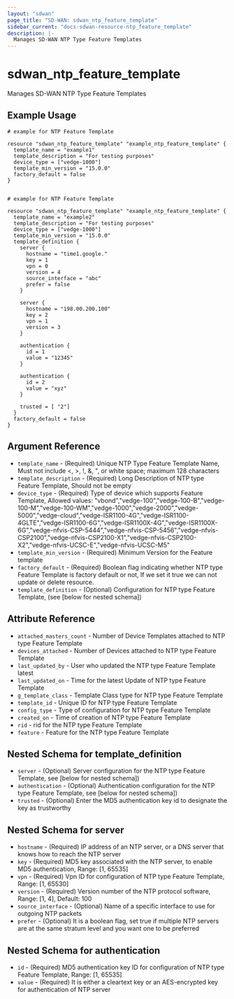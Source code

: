 ```yaml
---
layout: "sdwan"
page_title: "SD-WAN: sdwan_ntp_feature_template"
sidebar_current: "docs-sdwan-resource-ntp_feature_template"
description: |-
  Manages SD-WAN NTP Type Feature Templates
---
```


# sdwan_ntp_feature_template #
Manages SD-WAN NTP Type Feature Templates

## Example Usage ##

```hcl
# example for NTP Feature Template

resource "sdwan_ntp_feature_template" "example_ntp_feature_template" {  
  template_name = "example1"
  template_description = "For testing purposes"
  device_type = ["vedge-1000"]
  template_min_version = "15.0.0"  
  factory_default = false
}


# example for NTP Feature Template

resource "sdwan_ntp_feature_template" "example_ntp_feature_template" {
  template_name = "example2"
  template_description = "For testing purposes"
  device_type = ["vedge-1000"]
  template_min_version = "15.0.0"
  template_definition {
    server {
      hostname = "time1.google."  
      key = 1    
      vpn = 0
      version = 4
      source_interface = "abc"
      prefer = false
    }
    
    server {
      hostname = "198.00.200.100"     
      key = 2
      vpn = 1
      version = 3 
    }

    authentication {
      id = 1
      value = "12345"
    }

    authentication {
      id = 2
      value = "xyz"
    }

    trusted = [ "2"]
  }
  factory_default = false
}
```


## Argument Reference ##

* `template_name` - (Required) Unique NTP Type Feature Template Name, Must not include <, >, !, &, ", or white space; maximum 128 characters
* `template_description` - (Required) Long Description of NTP type Feature Template, Should not be empty
* `device_type` - (Required) Type of device which supports  Feature Template, Allowed values: "vbond","vedge-100","vedge-100-B","vedge-100-M","vedge-100-WM","vedge-1000","vedge-2000","vedge-5000","vedge-cloud","vedge-ISR1100-4G","vedge-ISR1100-4GLTE","vedge-ISR1100-6G","vedge-ISR1100X-4G","vedge-ISR1100X-6G","vedge-nfvis-CSP-5444","vedge-nfvis-CSP-5456","vedge-nfvis-CSP2100","vedge-nfvis-CSP2100-X1","vedge-nfvis-CSP2100-X2","vedge-nfvis-UCSC-E","vedge-nfvis-UCSC-M5"
* `template_min_version` - (Required) Minimum Version for the Feature template
* `factory_default` - (Required) Boolean flag indicating whether NTP type Feature Template is factory default or not, If we set it true we can not update or delete resource.
* `template_definition` - (Optional) Configuration for NTP type Feature Template, (see [below for nested schema])

## Attribute Reference ##

* `attached_masters_count` - Number of Device Templates attached to NTP type Feature Template
* `devices_attached` - Number of Devices attached to NTP type Feature Template
* `last_updated_by` - User who updated the NTP type Feature Template latest
* `last_updated_on` - Time for the latest Update of NTP type Feature Template
* `g_template_class` - Template Class type for NTP type Feature Template
* `template_id` - Unique ID for NTP type Feature Template
* `config_type` - Type of configuration for NTP type Feature Template
* `created_on` - Time of creation of NTP type Feature Template
* `rid` - rid for the NTP type Feature Template
* `feature` - Feature for the NTP type Feature Template

## Nested Schema for template_definition
* `server` - (Optional) Server configuration for the NTP type Feature Template, see [below for nested schema])
* `authentication` - (Optional) Authentication configuration for the NTP type Feature Template, see [below for nested schema])
* `trusted` - (Optional) Enter the MD5 authentication key id to designate the key as trustworthy

## Nested Schema for server
* `hostname` - (Required) IP address of an NTP server, or a DNS server that knows how to reach the NTP server
* `key` - (Required) MD5 key associated with the NTP server, to enable MD5 authentication, Range: [1, 65535]
* `vpn` - (Required) Vpn ID for configuration of NTP type Feature Template, Range: [1, 65530]
* `version` - (Required) Version number of the NTP protocol software, Range: [1, 4], Default: 100
* `source_interface` - (Optional) Name of a specific interface to use for outgoing NTP packets
* `prefer` - (Optional) It is a boolean flag, set true if multiple NTP servers are at the same stratum level and you want one to be preferred

## Nested Schema for authentication
* `id` - (Required) MD5 authentication key ID for configuration of NTP type Feature Template, Range: [1, 65535]
* `value` - (Required) It is either a cleartext key or an AES-encrypted key for authentication of NTP server